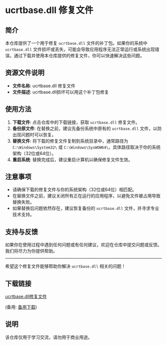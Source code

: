 # ucrtbase.dll 修复文件

## 简介

本仓库提供了一个用于修复 `ucrtbase.dll` 文件的补丁包。如果你的系统中 `ucrtbase.dll` 文件损坏或丢失，可能会导致应用程序无法正常运行或系统出现错误。通过下载并使用本仓库提供的修复文件，你可以快速解决这些问题。

## 资源文件说明

- **文件名称**: ucrtbase.dll 修复文件
- **文件描述**: ucrtbase.dll损坏可以用这个补丁包修复

## 使用方法

1. **下载文件**: 点击仓库中的下载链接，获取 `ucrtbase.dll` 修复文件。
2. **备份原文件**: 在替换之前，建议先备份系统中原有的 `ucrtbase.dll` 文件，以防出现问题时可以恢复。
3. **替换文件**: 将下载的修复文件复制到系统目录中，通常路径为 `C:\Windows\System32\` 或 `C:\Windows\SysWOW64\`，具体路径取决于你的系统架构（32位或64位）。
4. **重启系统**: 替换完成后，建议重启计算机以确保修复文件生效。

## 注意事项

- 请确保下载的修复文件与你的系统架构（32位或64位）相匹配。
- 在替换文件之前，建议关闭所有正在运行的应用程序，以避免文件被占用导致替换失败。
- 如果替换后问题依然存在，建议恢复备份的 `ucrtbase.dll` 文件，并寻求专业技术支持。

## 支持与反馈

如果你在使用过程中遇到任何问题或有任何建议，欢迎在仓库中提交问题或反馈。我们将尽力为你提供帮助。

---

希望这个修复文件能够帮助你解决 `ucrtbase.dll` 相关的问题！

## 下载链接
[ucrtbase.dll修复文件](https://pan.quark.cn/s/aab59e527fea) 

(备用: [备用下载](https://pan.baidu.com/s/1CqKOD5xBzqaJvwLZ-8CGIw?pwd=1234))

## 说明

该仓库仅用于学习交流，请勿用于商业用途。
